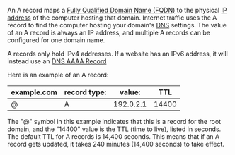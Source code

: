 An A record maps a [Fully Qualified Domain Name (FQDN)](../web/fqdn.md) to the physical [IP address](../networking/ipa.md) of the computer hosting that domain. Internet traffic uses the A record to find the computer hosting your domain's [DNS](../networking/dns.md) settings. The value of an A record is always an IP address, and multiple A records can be configured for one domain name.

A records only hold IPv4 addresses. If a website has an IPv6 address, it will instead use an [DNS AAAA Record](../networking/aaaa.md)

Here is an example of an A record:

| example.com | record type: | value:    | TTL   |
| ----------- | ------------ | --------- | ----- |
| @           | A            | 192.0.2.1 | 14400 |

The "@" symbol in this example indicates that this is a record for the root domain, and the "14400" value is the TTL (time to live), listed in seconds. The default TTL for A records is 14,400 seconds. This means that if an A record gets updated, it takes 240 minutes (14,400 seconds) to take effect.
